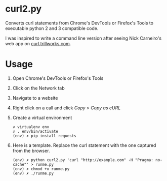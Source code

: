 # curl2.py

Converts curl statements from Chrome's DevTools or Firefox's Tools to executable python 2 and 3 compatible code.

I was inspired to write a command line version after seeing Nick Carneiro's web app on  [curl.trillworks.com](http://curl.trillworks.com/).

# Usage

1. Open Chrome's DevTools or Firefox's Tools

2. Click on the Network tab

3. Navigate to a website

4. Right click on a call and click _Copy > Copy as cURL_

5. Create a virtual environment

    ```
    ✗ virtualenv env
    ✗ . env/bin/activate
    (env) ✗ pip install requests
    ```

5. Here is a template. Replace the curl statement with the one captured from the browser.

    ```
    (env) ✗ python curl2.py 'curl "http://example.com" -H "Pragma: no-cache"' > runme.py
    (env) ✗ chmod +x runme.py
    (env) ✗ ./runme.py
    ```
